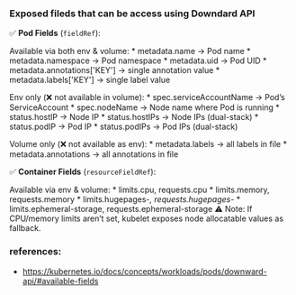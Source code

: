 ### Exposed fileds that can be access using Downdard API

✅ **Pod Fields** (`fieldRef`):

Available via both env & volume:
    * metadata.name → Pod name
    * metadata.namespace → Pod namespace
    * metadata.uid → Pod UID
    * metadata.annotations['KEY'] → single annotation value
    * metadata.labels['KEY'] → single label value

Env only (❌ not available in volume):
    * spec.serviceAccountName → Pod’s ServiceAccount
    * spec.nodeName → Node name where Pod is running
    * status.hostIP → Node IP
    * status.hostIPs → Node IPs (dual-stack)
    * status.podIP → Pod IP
    * status.podIPs → Pod IPs (dual-stack)

Volume only (❌ not available as env):
    * metadata.labels → all labels in file
    * metadata.annotations → all annotations in file

✅ **Container Fields** (`resourceFieldRef`):

Available via env & volume:
    * limits.cpu, requests.cpu
    * limits.memory, requests.memory
    * limits.hugepages-*, requests.hugepages-*
    * limits.ephemeral-storage, requests.ephemeral-storage
⚠️ Note: If CPU/memory limits aren’t set, kubelet exposes node allocatable values as fallback.


### references:
- https://kubernetes.io/docs/concepts/workloads/pods/downward-api/#available-fields